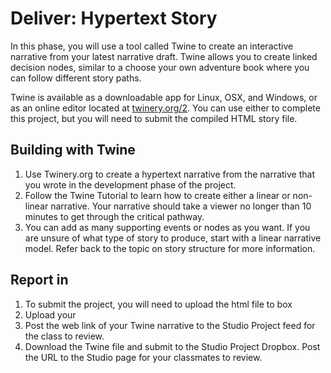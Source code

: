 # Deliver: Hypertext Story
In this phase, you will use a tool called Twine to create an interactive narrative from your latest narrative draft. Twine allows you to create linked decision nodes, similar to a choose your own adventure book where you can follow different story paths.

Twine is available as a downloadable app for Linux, OSX, and Windows, or as an online editor located at [twinery.org/2](https://twinery.org/2/). You can use either to complete this project, but you will need to submit the compiled HTML story file.


## Building with Twine

1. Use Twinery.org to create a hypertext narrative from the narrative that you wrote in the development phase of the project.
2. Follow the Twine Tutorial to learn how to create either a linear or non-linear narrative. Your narrative should take a viewer no longer than 10 minutes to get through the critical pathway.
3. You can add as many supporting events or nodes as you want. If you are unsure of what type of story to produce, start with a linear narrative model. Refer back to the topic on story structure for more information.

## Report in
1. To submit the project, you will need to upload the html file to box 
2. Upload your 
3. Post the web link of your Twine narrative to the Studio Project feed for the class to review.
4. Download the Twine file and submit to the Studio Project Dropbox. Post the URL to the Studio page for your classmates to review.
